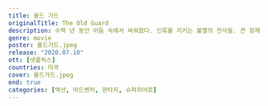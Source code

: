 ```yaml
---
title: 올드 가드
originalTitle: The Old Guard
description: 수백 년 동안 어둠 속에서 싸워왔다. 인류를 지키는 불멸의 전사들. 큰 잠재력을 가진 신참을 발견하지만, 그들의 놀라운 힘도 발각된다. 잡혀선 안 된다, 끝까지 싸운다.
genre: movie
poster: 올드가드.jpeg
release: "2020.07.10"
ott: [넷플릭스]
countries: 미국
cover: 올드가드.jpeg
end: true
categories: [액션, 어드벤처, 판타지, 슈퍼히어로]
---
```

